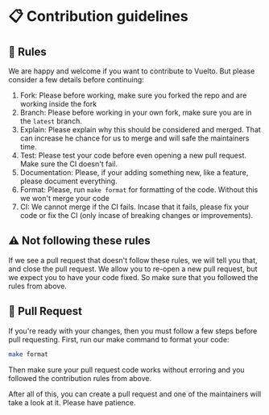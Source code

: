 # 📋 Contribution guidelines

## 📜 Rules

We are happy and welcome if you want to contribute to Vuelto. But please consider a few details before continuing:

1. Fork: Please before working, make sure you forked the repo and are working inside the fork
2. Branch: Please before working in your own fork, make sure you are in the `latest` branch.
3. Explain: Please explain why this should be considered and merged. That can increase he chance for us to merge and will safe the maintainers time.
4. Test: Please test your code before even opening a new pull request. Make sure the CI doesn't fail.
5. Documentation: Please, if your adding something new, like a feature, please document everything.
6. Format: Please, run `make format` for formatting of the code. Without this we won't merge your code
7. CI: We cannot merge if the CI fails. Incase that it fails, please fix your code or fix the CI (only incase of breaking changes or improvements).

## ⚠️ Not following these rules

If we see a pull request that doesn't follow these rules, we will tell you that, and close the pull request.
We allow you to re-open a new pull request, but we expect you to have your code fixed.
So make sure that you followed the rules from above.

## 🔄 Pull Request

If you're ready with your changes, then you must follow a few steps before pull requesting.
First, run our make command to format your code:

```bash
make format
```

Then make sure your pull request code works without erroring and you followed the contribution rules from above.

After all of this, you can create a pull request and one of the maintainers will take a look at it. Please have patience.
